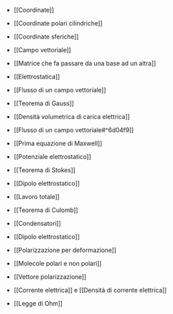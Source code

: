 - [[Coordinate]]
- [[Coordinate polari cilindriche]]
- [[Coordinate sferiche]]
- [[Campo vettoriale]]
- [[Matrice che fa passare da una base ad un altra]]
- [[Elettrostatica]]
- [[Flusso di un campo vettoriale]]
- [[Teorema di Gauss]]
- [[Densità volumetrica di carica elettrica]]
- [[Flusso di un campo vettoriale#^6d04f9]]
- [[Prima equazione di Maxwell]]
- [[Potenziale elettrostatico]]
- [[Teorema di Stokes]]
- [[Dipolo elettrostatico]]
- [[Lavoro totale]]
- [[Teorema di Culomb]]
- [[Condensatori]]

- [[Dipolo elettrostatico]]
- [[Polarizzazione per deformazione]]
- [[Molecole polari e non polari]]
- [[Vettore polarizzazione]]
- [[Corrente elettrica]] e [[Densità di corrente elettrica]]
- [[Legge di Ohm]]